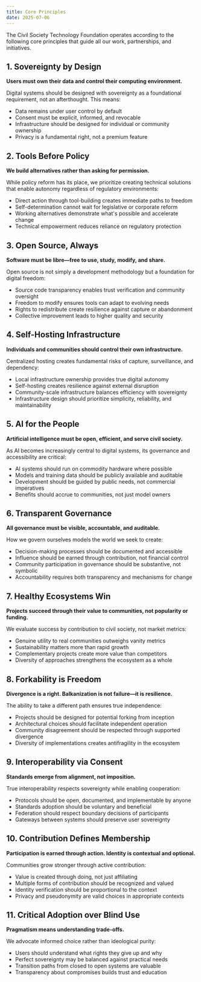 ```yaml
---
title: Core Principles
date: 2025-07-06
---
```

The Civil Society Technology Foundation operates according to the following core principles that guide all our work, partnerships, and initiatives.

## 1. Sovereignty by Design

**Users must own their data and control their computing environment.**

Digital systems should be designed with sovereignty as a foundational requirement, not an afterthought. This means:

- Data remains under user control by default
- Consent must be explicit, informed, and revocable
- Infrastructure should be designed for individual or community ownership
- Privacy is a fundamental right, not a premium feature

## 2. Tools Before Policy

**We build alternatives rather than asking for permission.**

While policy reform has its place, we prioritize creating technical solutions that enable autonomy regardless of regulatory environments:

- Direct action through tool-building creates immediate paths to freedom
- Self-determination cannot wait for legislative or corporate reform
- Working alternatives demonstrate what's possible and accelerate change
- Technical empowerment reduces reliance on regulatory protection

## 3. Open Source, Always

**Software must be libre—free to use, study, modify, and share.**

Open source is not simply a development methodology but a foundation for digital freedom:

- Source code transparency enables trust verification and community oversight
- Freedom to modify ensures tools can adapt to evolving needs
- Rights to redistribute create resilience against capture or abandonment
- Collective improvement leads to higher quality and security

## 4. Self-Hosting Infrastructure

**Individuals and communities should control their own infrastructure.**

Centralized hosting creates fundamental risks of capture, surveillance, and dependency:

- Local infrastructure ownership provides true digital autonomy
- Self-hosting creates resilience against external disruption
- Community-scale infrastructure balances efficiency with sovereignty
- Infrastructure design should prioritize simplicity, reliability, and maintainability

## 5. AI for the People

**Artificial intelligence must be open, efficient, and serve civil society.**

As AI becomes increasingly central to digital systems, its governance and accessibility are critical:

- AI systems should run on commodity hardware where possible
- Models and training data should be publicly available and auditable
- Development should be guided by public needs, not commercial imperatives
- Benefits should accrue to communities, not just model owners

## 6. Transparent Governance

**All governance must be visible, accountable, and auditable.**

How we govern ourselves models the world we seek to create:

- Decision-making processes should be documented and accessible
- Influence should be earned through contribution, not financial control
- Community participation in governance should be substantive, not symbolic
- Accountability requires both transparency and mechanisms for change

## 7. Healthy Ecosystems Win

**Projects succeed through their value to communities, not popularity or funding.**

We evaluate success by contribution to civil society, not market metrics:

- Genuine utility to real communities outweighs vanity metrics
- Sustainability matters more than rapid growth
- Complementary projects create more value than competitors
- Diversity of approaches strengthens the ecosystem as a whole

## 8. Forkability is Freedom

**Divergence is a right. Balkanization is not failure—it is resilience.**

The ability to take a different path ensures true independence:

- Projects should be designed for potential forking from inception
- Architectural choices should facilitate independent operation
- Community disagreement should be respected through supported divergence
- Diversity of implementations creates antifragility in the ecosystem

## 9. Interoperability via Consent

**Standards emerge from alignment, not imposition.**

True interoperability respects sovereignty while enabling cooperation:

- Protocols should be open, documented, and implementable by anyone
- Standards adoption should be voluntary and beneficial
- Federation should respect boundary decisions of participants
- Gateways between systems should preserve user sovereignty

## 10. Contribution Defines Membership

**Participation is earned through action. Identity is contextual and optional.**

Communities grow stronger through active contribution:

- Value is created through doing, not just affiliating
- Multiple forms of contribution should be recognized and valued
- Identity verification should be proportional to the context
- Privacy and pseudonymity are valid choices in appropriate contexts

## 11. Critical Adoption over Blind Use

**Pragmatism means understanding trade-offs.**

We advocate informed choice rather than ideological purity:

- Users should understand what rights they give up and why
- Perfect sovereignty may be balanced against practical needs
- Transition paths from closed to open systems are valuable
- Transparency about compromises builds trust and education
